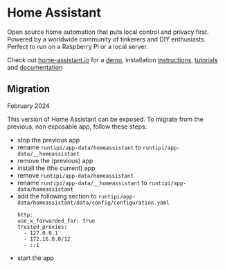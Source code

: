 # Home Assistant

Open source home automation that puts local control and privacy first. Powered by a worldwide community of tinkerers and DIY enthusiasts. Perfect to run on a Raspberry Pi or a local server.

Check out [home-assistant.io](https://home-assistant.io) for a [demo](https://home-assistant.io/demo/), installation [instructions](https://home-assistant.io/getting-started/), [tutorials](https://home-assistant.io/getting-started/automation/) and [documentation](https://home-assistant.io/docs/)

## Migration

February 2024

This version of Home Assistant can be exposed. To migrate from the previous, non exposable app, follow these steps:

- stop the previous app
- rename `runtipi/app-data/homeassistant` to `runtipi/app-data/__homeassistant`
- remove the (previous) app
- install the (the current) app
- remove `runtipi/app-data/homeassistant`
- rename `runtipi/app-data/__homeassistant` to `runtipi/app-data/homeassistant`
- add the following section to `runtipi/app-data/homeassistant/data/config/configuration.yaml`
  ```
  http:
  use_x_forwarded_for: true
  trusted_proxies:
    - 127.0.0.1
    - 172.16.0.0/12
    - ::1
  ```
- start the app